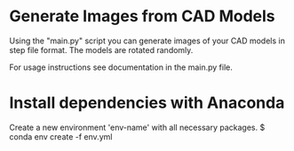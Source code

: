 # Generate Images from CAD Models

Using the "main.py" script you can generate images of your CAD models in step
file format. The models are rotated randomly.

For usage instructions see documentation in the main.py file.

# Install dependencies with Anaconda

Create a new environment 'env-name' with all necessary packages.
$ conda env create -f env.yml
